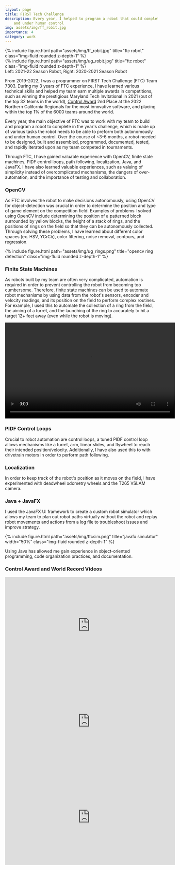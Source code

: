 ```yaml
---
layout: page
title: FIRST Tech Challenge
description: Every year, I helped to program a robot that could complete various tasks both autonomously 
    and under human control
img: assets/img/ff_robit.jpg
importance: 4
category: work
---
```


<div class="row my-3">
    <div class="col-sm">
        {% include figure.html path="assets/img/ff_robit.jpg" title="ftc robot" class="img-fluid rounded z-depth-1" %}
    </div>
    <div class="col-sm">
        {% include figure.html path="assets/img/ug_robit.jpg" title="ftc robot" class="img-fluid rounded z-depth-1" %}
    </div>
</div>
<div class="caption">
    Left: 2021-22 Season Robot, Right: 2020-2021 Season Robot    
</div>

From 2019-2022, I was a programmer on FIRST Tech Challenge (FTC) Team 7303. During my 3 years of FTC experience, I have learned
various technical skills and helped my team earn multiple awards in competitions, such as winning the prestigious Maryland
Tech Invitational in 2021 (out of the top 32 teams in the world), [Control Award](#control-award-and-world-record-videos) 
2nd Place at the 2022 Northern California Regionals for the most innovative software, and placing within 
the top 1% of the 6000 teams around the world.

Every year, the main objective of FTC was to work with my team to build and program a robot to complete in the year's challenge, 
which is made up of various tasks the robot needs to be able to preform both autonomously and under human control. Over the 
course of ~3-6 months, a robot needed to be designed, built and assembled, programmed, documented, tested, and rapidly iterated upon
as my team competed in tournaments.

Through FTC, I have gained valuable experience with OpenCV, finite state machines, PIDF control loops, path following, 
localization, Java, and JavaFX. I have also learned valuable experiences, such as valuing of simplicity instead of
overcomplicated mechanisms, the dangers of over-automation, and the importance of testing and collaboration.

### OpenCV
As FTC involves the robot to make decisions autonomously, using OpenCV for object-detection was crucial in order to 
determine the position and type of game element on the competition field. Examples of problems I solved using OpenCV include
determining the position of a patterned block surrounded by yellow blocks, the height of a stack of rings, 
and the positions of rings on the field so that they can be autonomously collected. Through solving these problems, 
I have learned about different color spaces (ex. HSV, YCrCb), color filtering, noise removal, contours, and regression.

<div class="row">
    <div class="col-sm my-3 text-center">
        {% include figure.html path="assets/img/ug_rings.png" title="opencv ring detection" class="img-fluid rounded z-depth-1" %}
    </div>
</div>

### Finite State Machines
As robots built by my team are often very complicated, automation is required in order to prevent 
controlling the robot from becoming too cumbersome. Therefore, finite state machines can be used to automate robot
mechanisms by using data from the robot's sensors, encoder and velocity readings, and its position on the field to
perform complex routines. For example, I used this to automate the collection of a ring from the field, the aiming of a turret,
and the launching of the ring to accurately to hit a target 12+ feet away (even while the robot is moving). 

<div class="row">
    <div class="col-sm my-3 text-center">
        <video width="560" height="315" controls>
             <source src="{{ "/assets/img/move_shoot.mp4" | relative_url }}" type="video/mp4">
        </video>
    </div>
</div>

### PIDF Control Loops
Crucial to robot automation are control loops, a tuned PIDF control loop allows mechanisms like a turret,
arm, linear slides, and flywheel to reach their intended position/velocity. Additionally, I have also used this
to with drivetrain motors in order to perform path following. 

### Localization
In order to keep track of the robot's position as it moves on the field, I have experimented with deadwheel odometry 
wheels and the T265 VSLAM camera.

### Java + JavaFX
I used the JavaFX UI framework to create a custom robot simulator which allows my team to plan out robot paths
virtually without the robot and replay robot movements and actions from a log file to troubleshoot issues and improve strategy.

<div class="row">
    <div class="col-sm my-3 text-center">
        {% include figure.html path="assets/img/ftcsim.png" title="javafx simulator" width="50%" class="img-fluid rounded z-depth-1" %}
    </div>
</div>

Using Java has allowed me gain experience in object-oriented programming, code organization practices, and documentation.

### Control Award and World Record Videos
<div class="row">
    <div class="col-sm my-3 text-center">
        <iframe width="560" height="315" src="https://www.youtube.com/embed/xHTFfvVyhNE" title="YouTube video player" frameborder="0" allow="accelerometer; autoplay; clipboard-write; encrypted-media; gyroscope; picture-in-picture; web-share" allowfullscreen></iframe>
        <iframe width="560" height="315" src="https://www.youtube.com/embed/QfE0kpx0uvQ" title="YouTube video player" frameborder="0" allow="accelerometer; autoplay; clipboard-write; encrypted-media; gyroscope; picture-in-picture; web-share" allowfullscreen></iframe>
        <iframe width="560" height="315" src="https://www.youtube.com/embed/dfh_dphHmTs" title="YouTube video player" frameborder="0" allow="accelerometer; autoplay; clipboard-write; encrypted-media; gyroscope; picture-in-picture; web-share" allowfullscreen></iframe>
    </div>
</div>